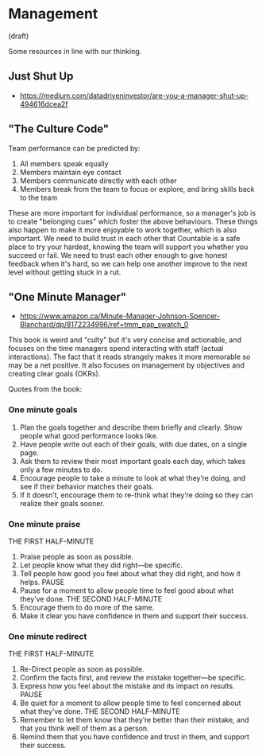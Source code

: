 # Management

(draft) 

Some resources in line with our thinking.

## Just Shut Up
  * https://medium.com/datadriveninvestor/are-you-a-manager-shut-up-494616dcea2f

## "The Culture Code"

Team performance can be predicted by:

1. All members speak equally
2. Members maintain eye contact
3. Members communicate directly with each other
4. Members break from the team to focus or explore, and bring skills back to the team

These are more important for individual performance, so a manager's job is to create "belonging cues" which foster the above behaviours. These things also happen to make it more enjoyable to work together, which is also important. We need to build trust in each other that Countable is a safe place to try your hardest, knowing the team will support you whether you succeed or fail. We need to trust each other enough to give honest feedback when it's hard, so we can help one another improve to the next level without getting stuck in a rut.

## "One Minute Manager"
  * https://www.amazon.ca/Minute-Manager-Johnson-Spencer-Blanchard/dp/8172234996/ref=tmm_pap_swatch_0  

This book is weird and "culty" but it's very concise and actionable, and focuses on the time managers spend interacting with staff (actual interactions). The fact that it reads strangely makes it more memorable so may be a net positive. It also focuses on management by objectives and creating clear goals (OKRs).

Quotes from the book:

### One minute goals

1. Plan the goals together and describe them briefly and clearly. Show people what good performance looks like.
2. Have people write out each of their goals, with due dates, on a single page.
3. Ask them to review their most important goals each day, which takes only a few minutes to do.
4. Encourage people to take a minute to look at what they’re doing, and see if their behavior matches their goals.
5. If it doesn’t, encourage them to re-think what they’re doing so they can realize their goals sooner.

### One minute praise

THE FIRST HALF-MINUTE
1. Praise people as soon as possible.
2. Let people know what they did right—be specific.
3. Tell people how good you feel about what they did right, and how it helps.
PAUSE
4. Pause for a moment to allow people time to feel good about what they’ve done.
THE SECOND HALF-MINUTE
5. Encourage them to do more of the same.
6. Make it clear you have confidence in them and support their success.

### One minute redirect

THE FIRST HALF-MINUTE
1. Re-Direct people as soon as possible.
2. Confirm the facts first, and review the mistake together—be specific.
3. Express how you feel about the mistake and its impact on results.
PAUSE
4. Be quiet for a moment to allow people time to feel concerned about what they’ve done.
THE SECOND HALF-MINUTE
5. Remember to let them know that they’re better than their mistake, and that you think well of them as a person.
6. Remind them that you have confidence and trust in them, and support their success.
